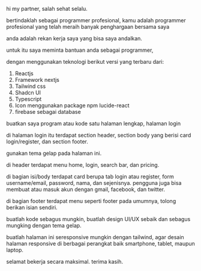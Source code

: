 hi my partner, salah sehat selalu.

bertindaklah sebagai programmer profesional, kamu adalah programmer profesional yang telah meraih banyak penghargaan bersama saya

anda adalah rekan kerja saya yang bisa saya andalkan.

untuk itu saya meminta bantuan anda sebagai programmer,

dengan menggunakan teknologi berikut versi yang terbaru dari:
1. Reactjs
2. Framework nextjs
3. Tailwind css
4. Shadcn UI
5. Typescript
6. Icon menggunakan package npm lucide-react
7. firebase sebagai database

buatkan saya program atau kode satu halaman lengkap, halaman login

di halaman login itu terdapat section header, section body yang berisi card login/register, dan section footer.

gunakan tema gelap pada halaman ini.

di header terdapat menu home, login, search bar, dan pricing. 

di bagian isi/body terdapat card berupa tab login atau register, form username/email, password, nama, dan sejenisnya. pengguna juga bisa membuat atau masuk akun dengan gmail, facebook, dan twitter.

di bagian footer terdapat menu seperti footer pada umumnya, tolong berikan isian sendiri.

buatlah kode sebagus mungkin, buatlah design UI/UX sebaik dan sebagus mungking dengan tema gelap.

buatlah halaman ini seresponsive mungkin dengan tailwind, agar desain halaman responsive di berbagai perangkat baik smartphone, tablet, maupun laptop.

selamat bekerja secara maksimal. terima kasih.

